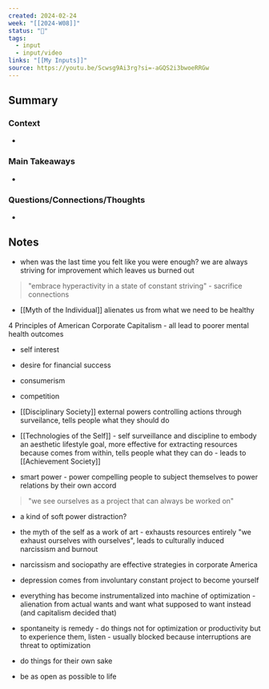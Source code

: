 ```yaml
---
created: 2024-02-24
week: "[[2024-W08]]"
status: "🔴"
tags:
  - input
  - input/video
links: "[[My Inputs]]"
source: https://youtu.be/Scwsg9Ai3rg?si=-aGQS2i3bwoeRRGw
---
```

## Summary
### Context
- 
### Main Takeaways
- 
### Questions/Connections/Thoughts
- 
## Notes
- when was the last time you felt like you were enough? we are always striving for improvement which leaves us burned out

> "embrace hyperactivity in a state of constant striving" - sacrifice connections

- [[Myth of the Individual]] alienates us from what we need to be healthy

4 Principles of American Corporate Capitalism - all lead to poorer mental health outcomes
- self interest
- desire for financial success
- consumerism
- competition

- [[Disciplinary Society]] external powers controlling actions through surveilance, tells people what they should do
- [[Technologies of the Self]] - self surveillance and discipline to embody an aesthetic lifestyle goal, more effective for extracting resources because comes from within, tells people what they can do - leads to [[Achievement Society]]
- smart power - power compelling people to subject themselves to power relations by their own accord

> "we see ourselves as a project that can always be worked on"
- a kind of soft power distraction?

- the myth of the self as a work of art - exhausts resources entirely "we exhaust ourselves with ourselves", leads to culturally induced narcissism and burnout
- narcissism and sociopathy are effective strategies in corporate America
- depression comes from involuntary constant project to become yourself
- everything has become instrumentalized into machine of optimization - alienation from actual wants and want what supposed to want instead (and capitalism decided that)

- spontaneity is remedy - do things not for optimization or productivity but to experience them, listen - usually blocked because interruptions are threat to optimization
- do things for their own sake
- be as open as possible to life